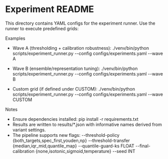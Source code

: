 # Experiment README

This directory contains YAML configs for the experiment runner. Use the runner to execute predefined grids:

Examples
- Wave A (thresholding + calibration robustness):
  ./venv/bin/python scripts/experiment_runner.py --config configs/experiments.yaml --wave A

- Wave B (ensemble/representation tuning):
  ./venv/bin/python scripts/experiment_runner.py --config configs/experiments.yaml --wave B

- Custom grid (if defined under CUSTOM):
  ./venv/bin/python scripts/experiment_runner.py --config configs/experiments.yaml --wave CUSTOM

Notes
- Ensure dependencies installed: pip install -r requirements.txt
- Results are written to results/*.json with informative names derived from variant settings.
- The pipeline supports new flags:
  --threshold-policy {both_targets,spec_first,youden,np}
  --threshold-transfer {median,iqr_mid,quantile_map}
  --quantile-guard-ks FLOAT
  --final-calibration {none,isotonic,sigmoid,temperature}
  --seed INT

